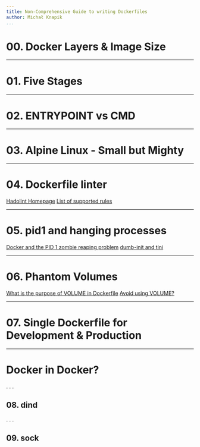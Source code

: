 ```yaml
---
title: Non-Comprehensive Guide to writing Dockerfiles
author: Michał Knapik
...
```


# 00. Docker Layers & Image Size

---

# 01. Five Stages

---

# 02. ENTRYPOINT vs CMD

---


# 03. Alpine Linux - Small but Mighty

---


# 04. Dockerfile linter

[Hadolint Homepage](https://github.com/hadolint/hadolint)
[List of supported rules](https://github.com/hadolint/hadolint#rules)

---


# 05. pid1 and hanging processes

[Docker and the PID 1 zombie reaping problem](https://blog.phusion.nl/2015/01/20/docker-and-the-pid-1-zombie-reaping-problem/)
[dumb-init and tini](https://gist.github.com/StevenACoffman/41fee08e8782b411a4a26b9700ad7af5#dumb-init-or-tini)

---


# 06. Phantom Volumes

[What is the purpose of VOLUME in Dockerfile](https://stackoverflow.com/a/34810191)
[Avoid using VOLUME?](https://stackoverflow.com/a/62068396)

---


# 07. Single Dockerfile for Development & Production

---


# Docker in Docker?

. . .

## 08. dind

. . .

## 09. sock
